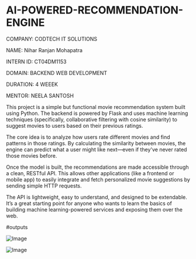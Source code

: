 # AI-POWERED-RECOMMENDATION-ENGINE


COMPANY: CODTECH IT SOLUTIONS

NAME: Nihar Ranjan Mohapatra

INTERN ID: CT04DM1153

DOMAIN: BACKEND WEB DEVELOPMENT

DURATION: 4 WEEEK

MENTOR: NEELA SANTOSH


This project is a simple but functional movie recommendation system built using Python. The backend is powered by Flask and uses machine learning techniques (specifically, collaborative filtering with cosine similarity) to suggest movies to users based on their previous ratings.

The core idea is to analyze how users rate different movies and find patterns in those ratings. By calculating the similarity between movies, the engine can predict what a user might like next—even if they've never rated those movies before.

Once the model is built, the recommendations are made accessible through a clean, RESTful API. This allows other applications (like a frontend or mobile app) to easily integrate and fetch personalized movie suggestions by sending simple HTTP requests.

The API is lightweight, easy to understand, and designed to be extendable. It’s a great starting point for anyone who wants to learn the basics of building machine learning-powered services and exposing them over the web.

#outputs 


![Image](https://github.com/user-attachments/assets/506813e0-0402-4f3e-a6dc-1cd0c2696979)






![Image](https://github.com/user-attachments/assets/2773242b-6424-4541-9b3c-8739451ebe3d)
